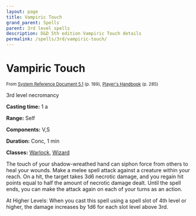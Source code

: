 ```yaml
---
layout: page
title: Vampiric Touch
grand_parent: Spells
parent: 3rd level spells 
description: D&D 5th edition Vampiric Touch details
permalink: /spells/3rd/vampiric-touch/
---
```


# Vampiric Touch

<small>From <a target="_blank" href="https://media.wizards.com/2016/downloads/DND/SRD-OGL_V5.1.pdf">System Reference Document 5.1</a> (p. 189), <a target="_blank" href="https://dnd.wizards.com/products/tabletop-games/rpg-products/rpg_playershandbook">Player's Handbook</a> (p. 285)</small>


3rd level necromancy

**Casting time:** 1 a

**Range:** Self

**Components:** V,S 

**Duration:** Conc, 1 min

**Classes:** [Warlock](/classes/warlock/), [Wizard](/classes/wizard/)

The touch of your shadow-wreathed hand can siphon force from others to heal your wounds. Make a melee spell attack against a creature within your reach. On a hit, the target takes 3d6 necrotic damage, and you regain hit points equal to half the amount of necrotic damage dealt. Until the spell ends, you can make the attack again on each of your turns as an action.

   At Higher Levels: When you cast this spell using a spell slot of 4th level or higher, the damage increases by 1d6 for each slot level above 3rd.